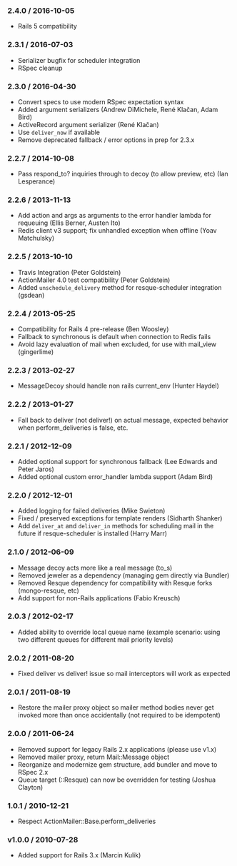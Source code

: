 ### 2.4.0 / 2016-10-05
* Rails 5 compatibility

### 2.3.1 / 2016-07-03
* Serializer bugfix for scheduler integration
* RSpec cleanup

### 2.3.0 / 2016-04-30
* Convert specs to use modern RSpec expectation syntax
* Added argument serializers (Andrew DiMichele, René Klačan, Adam Bird)
* ActiveRecord argument serializer (René Klačan)
* Use `deliver_now` if available
* Remove deprecated fallback / error options in prep for 2.3.x

### 2.2.7 / 2014-10-08
* Pass respond_to? inquiries through to decoy (to allow preview, etc) 
  (Ian Lesperance)

### 2.2.6 / 2013-11-13
* Add action and args as arguments to the error handler lambda for 
  requeuing (Ellis Berner, Austen Ito)
* Redis client v3 support; fix unhandled exception when offline
  (Yoav Matchulsky)

### 2.2.5 / 2013-10-10
* Travis Integration (Peter Goldstein)
* ActionMailer 4.0 test compatibility (Peter Goldstein)
* Added `unschedule_delivery` method for resque-scheduler integration 
  (gsdean)

### 2.2.4 / 2013-05-25
* Compatibility for Rails 4 pre-release (Ben Woosley)
* Fallback to synchronous is default when connection to Redis fails
* Avoid lazy evaluation of mail when excluded, for use with mail_view 
  (gingerlime)

### 2.2.3 / 2013-02-27
* MessageDecoy should handle non rails current_env (Hunter Haydel)

### 2.2.2 / 2013-01-27
* Fall back to deliver (not deliver!) on actual message, expected
  behavior when perform_deliveries is false, etc.

### 2.2.1 / 2012-12-09
* Added optional support for synchronous fallback (Lee Edwards and
  Peter Jaros)
* Added optional custom error_handler lambda support (Adam Bird)

### 2.2.0 / 2012-12-01
* Added logging for failed deliveries (Mike Swieton)
* Fixed / preserved exceptions for template renders (Sidharth Shanker)
* Add `deliver_at` and `deliver_in` methods for scheduling mail in the
  future if resque-scheduler is installed (Harry Marr)

### 2.1.0 / 2012-06-09

* Message decoy acts more like a real message (to\_s)
* Removed jeweler as a dependency (managing gem directly via Bundler)
* Removed Resque dependency for compatibility with Resque forks
  (mongo-resque, etc)
* Add support for non-Rails applications (Fabio Kreusch)

### 2.0.3 / 2012-02-17

* Added ability to override local queue name (example scenario: using
  two different queues for different mail priority levels)

### 2.0.2 / 2011-08-20

* Fixed deliver vs deliver! issue so mail interceptors will work as
  expected

### 2.0.1 / 2011-08-19

* Restore the mailer proxy object so mailer method bodies never get
  invoked more than once accidentally (not required to be idempotent)

### 2.0.0 / 2011-06-24

* Removed support for legacy Rails 2.x applications (please use v1.x)
* Removed mailer proxy, return Mail::Message object
* Reorganize and modernize gem structure, add bundler and move to RSpec 2.x
* Queue target (::Resque) can now be overridden for testing (Joshua
  Clayton)

### 1.0.1 / 2010-12-21

* Respect ActionMailer::Base.perform\_deliveries

### v1.0.0 / 2010-07-28

* Added support for Rails 3.x (Marcin Kulik)
